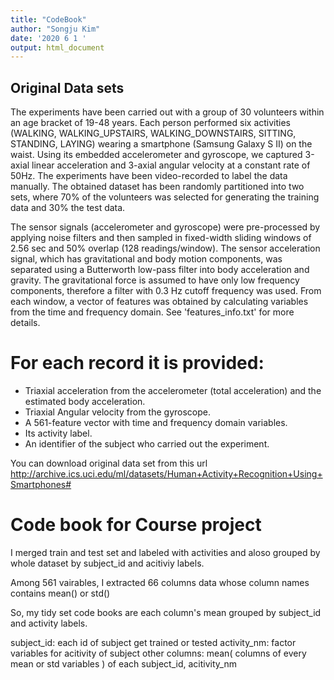 ```yaml
---
title: "CodeBook"
author: "Songju Kim"
date: '2020 6 1 '
output: html_document
---
```

 

## Original Data sets


The experiments have been carried out with a group of 30 volunteers within an age bracket of 19-48 years. Each person performed six activities (WALKING, WALKING_UPSTAIRS, WALKING_DOWNSTAIRS, SITTING, STANDING, LAYING) wearing a smartphone (Samsung Galaxy S II) on the waist. Using its embedded accelerometer and gyroscope, we captured 3-axial linear acceleration and 3-axial angular velocity at a constant rate of 50Hz. The experiments have been video-recorded to label the data manually. The obtained dataset has been randomly partitioned into two sets, where 70% of the volunteers was selected for generating the training data and 30% the test data. 

The sensor signals (accelerometer and gyroscope) were pre-processed by applying noise filters and then sampled in fixed-width sliding windows of 2.56 sec and 50% overlap (128 readings/window). The sensor acceleration signal, which has gravitational and body motion components, was separated using a Butterworth low-pass filter into body acceleration and gravity. The gravitational force is assumed to have only low frequency components, therefore a filter with 0.3 Hz cutoff frequency was used. From each window, a vector of features was obtained by calculating variables from the time and frequency domain. See 'features_info.txt' for more details. 

For each record it is provided:
======================================

- Triaxial acceleration from the accelerometer (total acceleration) and the estimated body acceleration.
- Triaxial Angular velocity from the gyroscope. 
- A 561-feature vector with time and frequency domain variables. 
- Its activity label. 
- An identifier of the subject who carried out the experiment.

You can download original data set from this url
http://archive.ics.uci.edu/ml/datasets/Human+Activity+Recognition+Using+Smartphones#


# Code book for Course project

I merged train and test set and labeled with activities
and aloso grouped by whole dataset by subject_id and acitiviy labels.

Among 561 vairables, 
I extracted 66 columns data whose column names contains mean() or std()

So, my tidy set code books are each column's mean  grouped by subject_id and activity labels.

subject_id: each id of subject get trained or tested
activity_nm: factor variables for acitivity of subject
other columns: mean( columns of every mean or std variables ) of each subject_id, acitivity_nm


